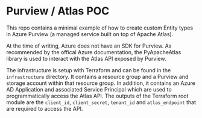 # Purview / Atlas POC

This repo contains a minimal example of how to create custom Entity types in Azure Purview (a managed service built on top of Apache Atlas).

At the time of writing, Azure does not have an SDK for Purview. As recommended by the offical Azure documentation, the PyApacheAtlas library is used to interact with the Atlas API exposed by Purview. 

The infrastructure is setup with Terraform and can be found in the `infrastructure` directory. It contains a resource group and a Purview and storage account within that resource group. In addition, it contains an Azure AD Application and associated Service Principal which are used to programmatically access the Atlas API. The outputs of the Terraform root module are the `client_id`, `client_secret`, `tenant_id` and `atlas_endpoint` that are required to access the API. 